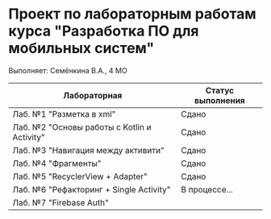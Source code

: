 # Проект по лабораторным работам курса "Разработка ПО для мобильных систем"
Выполняет: Семёнкина В.А., 4 МО

| Лабораторная                               | Статус выполнения          |
| ------------------------------------------ | -------------------------- |
| Лаб. №1 "Разметка в xml"                    | Сдано|
| Лаб. №2 "Основы работы с Kotlin и Activity" | Сдано|
| Лаб. №3 "Навигация между активити"         | Сдано|
| Лаб. №4 "Фрагменты"                         | Сдано|
| Лаб. №5 "RecyclerView + Adapter"            | Сдано|
| Лаб. №6 "Рефакторинг + Single Activity"     | В процессе...|
| Лаб. №7 "Firebase Auth"                     |                            |
